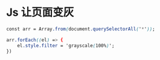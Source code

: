 # Js 让页面变灰



```css
const arr = Array.from(document.querySelectorAll('*'));

arr.forEach((el) => {
    el.style.filter = 'grayscale(100%)';
})
```

